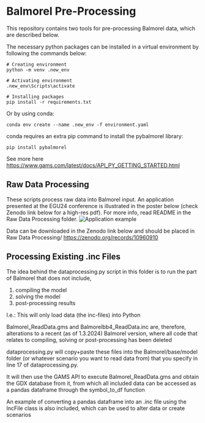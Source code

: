 # Balmorel Pre-Processing

This repository contains two tools for pre-processing Balmorel data, which are described below.

The necessary python packages can be installed in a virtual environment by following the commands below:


````
# Creating environment
python -m venv .new_env

# Activating environment
.new_env\Scripts\activate

# Installing packages
pip install -r requirements.txt
````

Or by using conda:
```` 
conda env create --name .new_env -f environment.yaml
````
conda requires an extra pip command to install the pybalmorel library:
```` 
pip install pybalmorel
````

See more here
https://www.gams.com/latest/docs/API_PY_GETTING_STARTED.html

## Raw Data Processing
These scripts process raw data into Balmorel input. An application presented at the EGU24 conference is illustrated in the poster below (check Zenodo link below for a high-res pdf). For more info, read README in the Raw Data Processing folder.
![Application example](https://github.com/Mathias157/balmorel-preprocessing/blob/master/Raw%20Data%20Processing/Conference%20Poster%20for%20Analysis%20of%20Spatial%20Resolutions%20for%20Modelling%20Sector-Coupled%20Energy%20Systems.png)

Data can be downloaded in the Zenodo link below and should be placed in Raw Data Processing/
https://zenodo.org/records/10960910


## Processing Existing .inc Files
The idea behind the dataprocessing.py script in this folder is to run the part of Balmorel that does not include, 
  1) compiling the model
  2) solving the model
  3) post-processing results

I.e.: This will only load data (the inc-files) into Python

Balmorel_ReadData.gms and Balmorelbb4_ReadData.inc are, therefore, alterations to a recent (as of 1.3.2024) Balmorel version, where all code that relates to compiling, solving or post-processing has been deleted  

dataprocessing.py will copy+paste these files into the Balmorel/base/model folder (or whatever scenario you want to read data from) that you specify in line 17 of dataprocessing.py.

It will then use the GAMS API to execute Balmorel_ReadData.gms and obtain the GDX database from it, from which all included data can be accessed as a pandas dataframe through the symbol_to_df function

An example of converting a pandas dataframe into an .inc file using the IncFile class is also included, which can be used to alter data or create scenarios
